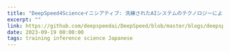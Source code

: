 ```yaml
---
title: "DeepSpeed4Scienceイニシアティブ: 洗練されたAIシステムのテクノロジーにより大規模な科学的発見を可能に"
excerpt: ""
link: https://github.com/deepspeedai/DeepSpeed/blob/master/blogs/deepspeed4science/japanese/README.md
date: 2023-09-19 00:00:00
tags: training inference science Japanese
---
```

